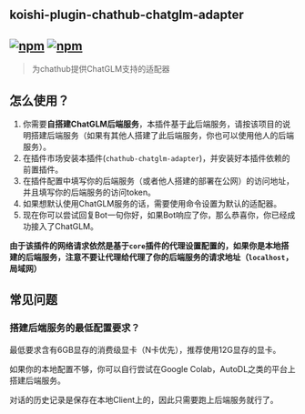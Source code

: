 ## koishi-plugin-chathub-chatglm-adapter

## [![npm](https://img.shields.io/npm/v/@dingyi222666/koishi-plugin-chathub-chatglm-adapter)](https://www.npmjs.com/package/@dingyi222666/koishi-plugin-chathub-chatglm-adapter) [![npm](https://img.shields.io/npm/dm/@dingyi222666/koishi-plugin-chathub-chatglm-adapter)](https://www.npmjs.com/package//@dingyi222666/koishi-plugin-chathub-chatglm-adapter)

> 为chathub提供ChatGLM支持的适配器

## 怎么使用？

1. 你需要**自搭建ChatGLM后端服务**，本插件基于[此](https://github.com/ninehills/chatglm-openai-api)后端服务，请按该项目的说明搭建后端服务（如果有其他人搭建了此后端服务，你也可以使用他人的后端服务）。
2. 在插件市场安装本插件(`chathub-chatglm-adapter`)，并安装好本插件依赖的前置插件。
3. 在插件配置中填写你的后端服务（或者他人搭建的部署在公网）的访问地址，并且填写你的后端服务的访问token。
4. 如果想默认使用ChatGLM服务的话，需要使用命令设置为默认的适配器。
5. 现在你可以尝试回复Bot一句你好，如果Bot响应了你，那么恭喜你，你已经成功接入了ChatGLM。

**由于该插件的网络请求依然是基于`core`插件的代理设置配置的，如果你是本地搭建的后端服务，注意不要让代理给代理了你的后端服务的请求地址（`localhost`，局域网）**

## 常见问题

### 搭建后端服务的最低配置要求？

最低要求含有6GB显存的消费级显卡（N卡优先），推荐使用12G显存的显卡。

如果你的本地配置不够，你可以自行尝试在Google Colab，AutoDL之类的平台上搭建后端服务。

对话的历史记录是保存在本地Client上的，因此只需要跑上后端服务就行了。
